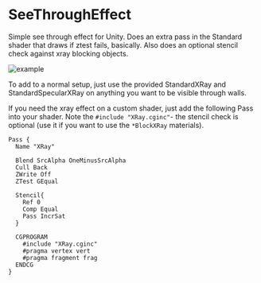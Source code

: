 # SeeThroughEffect
Simple see through effect for Unity. Does an extra pass in the Standard shader that draws if ztest fails, basically. Also does an optional stencil check against xray blocking objects.

![example](https://d2ujflorbtfzji.cloudfront.net/key-image/ef0a58de-0897-47e1-8095-4d129023819c.jpg)

To add to a normal setup, just use the provided StandardXRay and StandardSpecularXRay on anything you want to be visible through walls.

If you need the xray effect on a custom shader, just add the following Pass into your shader. Note the `#include "XRay.cginc"`- the stencil check is optional (use it if you want to use the `*BlockXRay` materials). 

```
Pass {
  Name "XRay"

  Blend SrcAlpha OneMinusSrcAlpha
  Cull Back
  ZWrite Off
  ZTest GEqual

  Stencil{
    Ref 0
    Comp Equal
    Pass IncrSat
  }

  CGPROGRAM
    #include "XRay.cginc"
    #pragma vertex vert
    #pragma fragment frag
  ENDCG
}
```
